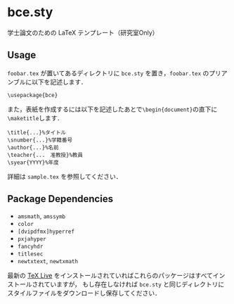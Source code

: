 # bce.sty

学士論文のための LaTeX テンプレート（研究室Only）

## Usage

`foobar.tex` が置いてあるディレクトリに `bce.sty` を置き，`foobar.tex` のプリアンブルに以下を記述します．

```
\usepackage{bce}
```

また，表紙を作成するには以下を記述したあとで`\begin{document}`の直下に
`\maketitle`します．

```
\title{...}%タイトル
\snumber{...}%学籍番号
\author{...}%名前
\teacher{...　准教授}%教員
\syear{YYYY}%年度
```

詳細は `sample.tex` を参照してください．

## Package Dependencies

- `amsmath`, `amssymb`
- `color`
- `[dvipdfmx]hyperref`
- `pxjahyper`
- `fancyhdr`
- `titlesec`
- `newtxtext`, `newtxmath`

最新の [TeX Live](https://www.tug.org/texlive/) をインストールされていればこれらのパッケージはすべてインストールされていますが，
もし存在しなければ `bce.sty` と同じディレクトリにスタイルファイルをダウンロードし保存してください．
